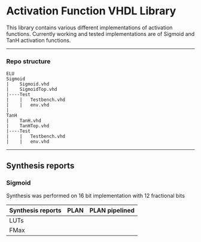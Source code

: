 # Activation Function VHDL Library

This library contains various different implementations of activation functions.
Currently working and tested implementations are of Sigmoid and TanH activation functions.

****

### Repo structure
```
ELU
Sigmoid
|    Sigmoid.vhd
|    SigmoidTop.vhd
|----Test
|    |   Testbench.vhd
|    |   env.vhd
|
TanH
|    TanH.vhd
|    TanHTop.vhd
|----Test
|    |   Testbench.vhd
|    |   env.vhd
```

****

## Synthesis reports

### Sigmoid
Synthesis was performed on 16 bit implementation with 12 fractional bits

|Synthesis reports| PLAN | PLAN pipelined|
|:--- |:--- |:--- |
|LUTs |   | |
|FMax |   | |
